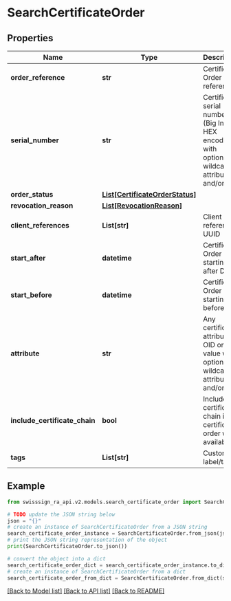# SearchCertificateOrder


## Properties

Name | Type | Description | Notes
------------ | ------------- | ------------- | -------------
**order_reference** | **str** | Certificate Order reference | [optional] 
**serial_number** | **str** | Certificate serial number (Big Integer HEX encoded) with optional wildcard attributes ? and/or * | [optional] 
**order_status** | [**List[CertificateOrderStatus]**](CertificateOrderStatus.md) |  | [optional] 
**revocation_reason** | [**List[RevocationReason]**](RevocationReason.md) |  | [optional] 
**client_references** | **List[str]** | Client reference UUID | [optional] 
**start_after** | **datetime** | Certificate Order not starting after Date | [optional] 
**start_before** | **datetime** | Certificate Order not starting before Date | [optional] 
**attribute** | **str** | Any certificate attribute OID or value with optional wildcard attributes ? and/or * | [optional] 
**include_certificate_chain** | **bool** | Include the certificate chain in the certificate order when available | [optional] 
**tags** | **List[str]** | Customer label/tags | [optional] 

## Example

```python
from swisssign_ra_api.v2.models.search_certificate_order import SearchCertificateOrder

# TODO update the JSON string below
json = "{}"
# create an instance of SearchCertificateOrder from a JSON string
search_certificate_order_instance = SearchCertificateOrder.from_json(json)
# print the JSON string representation of the object
print(SearchCertificateOrder.to_json())

# convert the object into a dict
search_certificate_order_dict = search_certificate_order_instance.to_dict()
# create an instance of SearchCertificateOrder from a dict
search_certificate_order_from_dict = SearchCertificateOrder.from_dict(search_certificate_order_dict)
```
[[Back to Model list]](../README.md#documentation-for-models) [[Back to API list]](../README.md#documentation-for-api-endpoints) [[Back to README]](../README.md)


